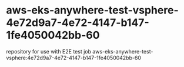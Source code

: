 # aws-eks-anywhere-test-vsphere-4e72d9a7-4e72-4147-b147-1fe4050042bb-60
repository for use with E2E test job aws-eks-anywhere-test-vsphere:4e72d9a7-4e72-4147-b147-1fe4050042bb-60
